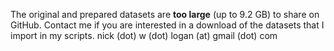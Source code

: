 The original and prepared datasets are **too large** (up to 9.2 GB) to share on GitHub.
Contact me if you are interested in a download of the datasets that I import in my scripts. 
nick (dot) w (dot) logan (at) gmail (dot) com
